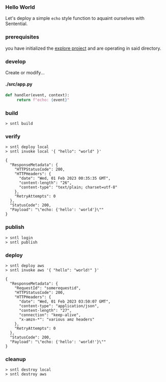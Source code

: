 ### Hello World
Let's deploy a simple `echo` style function to aquaint ourselves with Sentential.

### prerequisites
you have initialized the [explore project](/examples/project) and are operating in said directory.

### develop

Create or modify...

<!-- tabs:start -->

#### **./src/app.py**

```python
def handler(event, context):
     return f"echo: {event}"
```

<!-- tabs:end -->

### build

```shell
> sntl build
```

### verify

```shell
> sntl deploy local
> sntl invoke local '{ "hello": "world" }'

{
  "ResponseMetadata": {
    "HTTPStatusCode": 200,
    "HTTPHeaders": {
      "date": "Wed, 01 Feb 2023 00:35:35 GMT",
      "content-length": "26",
      "content-type": "text/plain; charset=utf-8"
    },
    "RetryAttempts": 0
  },
  "StatusCode": 200,
  "Payload": "\"echo: {'hello': 'world'}\""
}
```

### publish

```shell
> sntl login
> sntl publish
```

### deploy

```shell
> sntl deploy aws
> sntl invoke aws '{ "hello": "world!" }'

{
  "ResponseMetadata": {
    "RequestId": "somerequestid",
    "HTTPStatusCode": 200,
    "HTTPHeaders": {
      "date": "Wed, 01 Feb 2023 03:50:07 GMT",
      "content-type": "application/json",
      "content-length": "27",
      "connection": "keep-alive",
      "x-amzn-*": "various amz headers"
    },
    "RetryAttempts": 0
  },
  "StatusCode": 200,
  "Payload": "\"echo: {'hello': 'world!'}\""
}
```

### cleanup

```shell
> sntl destroy local
> sntl destroy aws
```